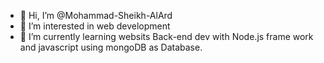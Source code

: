 - 👋 Hi, I’m @Mohammad-Sheikh-AlArd
- 👀 I’m interested in web development
- 🌱 I’m currently learning websits Back-end dev with Node.js frame work and javascript using mongoDB as Database.


<!---
Mohammad-Sheikh-AlArd/Mohammad-Sheikh-AlArd is a ✨ special ✨ repository because its `README.md` (this file) appears on your GitHub profile.
You can click the Preview link to take a look at your changes.
--->
